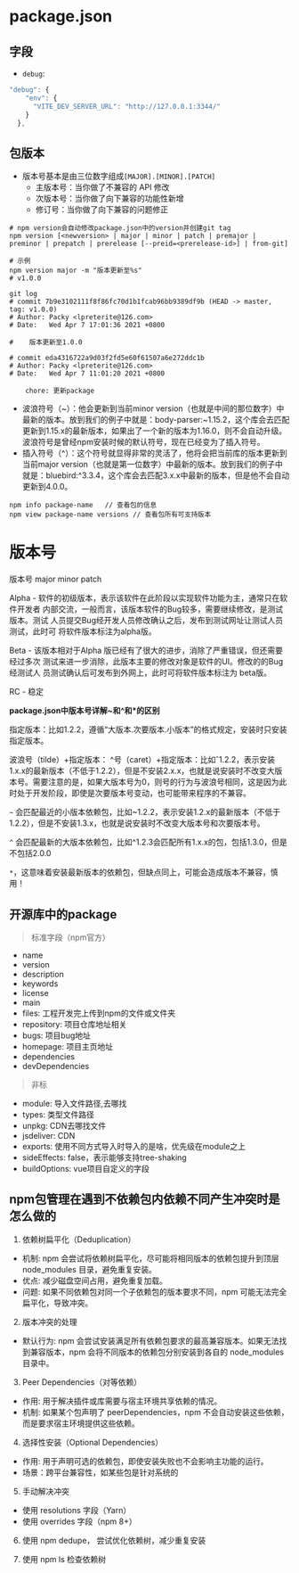 # package.json

## 字段

- `debug`:
```js
"debug": {
    "env": {
      "VITE_DEV_SERVER_URL": "http://127.0.0.1:3344/"
    }
  },
```

## 包版本

- 版本号基本是由三位数字组成`[MAJOR].[MINOR].[PATCH]`
  - 主版本号：当你做了不兼容的 API 修改
  - 次版本号：当你做了向下兼容的功能性新增
  - 修订号：当你做了向下兼容的问题修正
```shell
# npm version会自动修改package.json中的version并创建git tag
npm version [<newversion> | major | minor | patch | premajor | preminor | prepatch | prerelease [--preid=<prerelease-id>] | from-git]

# 示例
npm version major -m "版本更新至%s"
# v1.0.0

git log
# commit 7b9e3102111f8f86fc70d1b1fcab96bb9389df9b (HEAD -> master, tag: v1.0.0)
# Author: Packy <lpreterite@126.com>
# Date:   Wed Apr 7 17:01:36 2021 +0800

#    版本更新至1.0.0

# commit eda4316722a9d03f2fd5e60f61507a6e272ddc1b
# Author: Packy <lpreterite@126.com>
# Date:   Wed Apr 7 11:01:20 2021 +0800

    chore: 更新package

```
- 波浪符号（~）：他会更新到当前minor version（也就是中间的那位数字）中最新的版本。放到我们的例子中就是：body-parser:~1.15.2，这个库会去匹配更新到1.15.x的最新版本，如果出了一个新的版本为1.16.0，则不会自动升级。波浪符号是曾经npm安装时候的默认符号，现在已经变为了插入符号。
- 插入符号（^）：这个符号就显得非常的灵活了，他将会把当前库的版本更新到当前major version（也就是第一位数字）中最新的版本。放到我们的例子中就是：bluebird:^3.3.4，这个库会去匹配3.x.x中最新的版本，但是他不会自动更新到4.0.0。

```shell
npm info package-name   // 查看包的信息
npm view package-name versions // 查看包所有可支持版本
```


# 版本号

版本号 major minor patch

Alpha - 软件的初级版本，表示该软件在此阶段以实现软件功能为主，通常只在软件开发者 内部交流，一般而言，该版本软件的Bug较多，需要继续修改，是测试版本。测试 人员提交Bug经开发人员修改确认之后，发布到测试网址让测试人员测试，此时可 将软件版本标注为alpha版。

Beta - 该版本相对于Alpha 版已经有了很大的进步，消除了严重错误，但还需要经过多次 测试来进一步消除，此版本主要的修改对象是软件的UI。修改的的Bug 经测试人 员测试确认后可发布到外网上，此时可将软件版本标注为 beta版。

RC - 稳定


**package.json中版本号详解~和^和*的区别**

指定版本：比如1.2.2，遵循“大版本.次要版本.小版本”的格式规定，安装时只安装指定版本。

波浪号（tilde）+指定版本：
^号（caret）+指定版本：比如ˆ1.2.2，表示安装1.x.x的最新版本（不低于1.2.2），但是不安装2.x.x，也就是说安装时不改变大版本号。需要注意的是，如果大版本号为0，则号的行为与波浪号相同，这是因为此时处于开发阶段，即使是次要版本号变动，也可能带来程序的不兼容。

`~` 会匹配最近的小版本依赖包，比如~1.2.2，表示安装1.2.x的最新版本（不低于1.2.2），但是不安装1.3.x，也就是说安装时不改变大版本号和次要版本号。

`^` 会匹配最新的大版本依赖包，比如^1.2.3会匹配所有1.x.x的包，包括1.3.0，但是不包括2.0.0

`*`，这意味着安装最新版本的依赖包，但缺点同上，可能会造成版本不兼容，慎用！


## 开源库中的package

> 标准字段（npm官方）
- name
- version
- description
- keywords
- license
- main
- files: 工程开发完上传到npm的文件或文件夹
- repository: 项目仓库地址相关
- bugs: 项目bug地址
- homepage: 项目主页地址
- dependencies
- devDependencies

> 非标
- module: 导入文件路径,去哪找
- types: 类型文件路径
- unpkg: CDN去哪找文件
- jsdeliver: CDN
- exports: 使用不同方式导入时导入的是啥，优先级在module之上
- sideEffects: false，表示能够支持tree-shaking
- buildOptions: vue项目自定义的字段

## npm包管理在遇到不依赖包内依赖不同产生冲突时是怎么做的

1. 依赖树扁平化（Deduplication）
- 机制: npm 会尝试将依赖树扁平化，尽可能将相同版本的依赖包提升到顶层 node_modules 目录，避免重复安装。
- 优点: 减少磁盘空间占用，避免重复加载。
- 问题: 如果不同依赖包对同一个子依赖包的版本要求不同，npm 可能无法完全扁平化，导致冲突。

2. 版本冲突的处理
- 默认行为: npm 会尝试安装满足所有依赖包要求的最高兼容版本。如果无法找到兼容版本，npm 会将不同版本的依赖包分别安装到各自的 node_modules 目录中。

3. Peer Dependencies（对等依赖）
- 作用: 用于解决插件或库需要与宿主环境共享依赖的情况。
- 机制: 如果某个包声明了 peerDependencies，npm 不会自动安装这些依赖，而是要求宿主环境提供这些依赖。

4. 选择性安装（Optional Dependencies）
- 作用: 用于声明可选的依赖包，即使安装失败也不会影响主功能的运行。
- 场景：跨平台兼容性，如某些包是针对系统的

5. 手动解决冲突
- 使用 resolutions 字段（Yarn）
- 使用 overrides 字段（npm 8+）

6. 使用 npm dedupe， 尝试优化依赖树，减少重复安装

7. 使用 npm ls 检查依赖树
